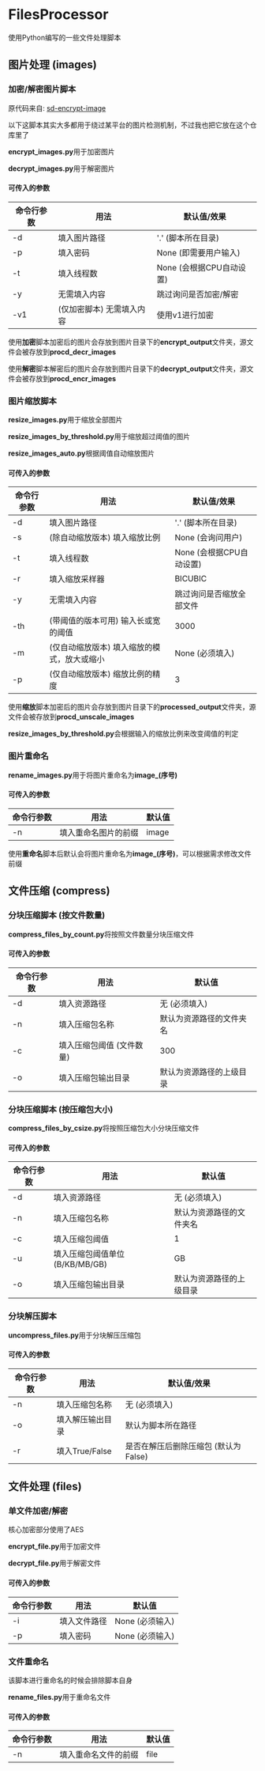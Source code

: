 # FilesProcessor
使用Python编写的一些文件处理脚本

## 图片处理 (images)

### 加密/解密图片脚本

原代码来自: [sd-encrypt-image](https://github.com/viyiviyi/sd-encrypt-image)

以下这脚本其实大多都用于绕过某平台的图片检测机制，不过我也把它放在这个仓库里了

**encrypt_images.py**用于加密图片

**decrypt_images.py**用于解密图片

#### 可传入的参数
|命令行参数|用法|默认值/效果|
|---|---|---|
|-d|填入图片路径|'.' (脚本所在目录)|
|-p|填入密码|None (即需要用户输入)|
|-t|填入线程数|None (会根据CPU自动设置)|
|-y|无需填入内容|跳过询问是否加密/解密|
|-v1|(仅加密脚本) 无需填入内容|使用v1进行加密|

使用**加密**脚本加密后的图片会存放到图片目录下的**encrypt_output**文件夹，源文件会被存放到**procd_decr_images**

使用**解密**脚本解密后的图片会存放到图片目录下的**decrypt_output**文件夹，源文件会被存放到**procd_encr_images**

### 图片缩放脚本

**resize_images.py**用于缩放全部图片

**resize_images_by_threshold.py**用于缩放超过阈值的图片

**resize_images_auto.py**根据阈值自动缩放图片

#### 可传入的参数
|命令行参数|用法|默认值/效果|
|---|---|---|
|-d|填入图片路径|'.' (脚本所在目录)|
|-s|(除自动缩放版本) 填入缩放比例|None (会询问用户)|
|-t|填入线程数|None (会根据CPU自动设置)|
|-r|填入缩放采样器|BICUBIC|
|-y|无需填入内容|跳过询问是否缩放全部文件|
|-th|(带阈值的版本可用) 输入长或宽的阈值|3000|
|-m|(仅自动缩放版本) 填入缩放的模式，放大或缩小|None (必须填入)|
|-p|(仅自动缩放版本) 缩放比例的精度|3|

使用**缩放**脚本加密后的图片会存放到图片目录下的**processed_output**文件夹，源文件会被存放到**procd_unscale_images**

**resize_images_by_threshold.py**会根据输入的缩放比例来改变阈值的判定

### 图片重命名

**rename_images.py**用于将图片重命名为**image_(序号)**

#### 可传入的参数
|命令行参数|用法|默认值|
|---|---|---|
|-n|填入重命名图片的前缀|image|

使用**重命名**脚本后默认会将图片重命名为**image_(序号)**，可以根据需求修改文件前缀

## 文件压缩 (compress)

### 分块压缩脚本 (按文件数量)

**compress_files_by_count.py**将按照文件数量分块压缩文件

#### 可传入的参数
|命令行参数|用法|默认值|
|---|---|---|
|-d|填入资源路径|无 (必须填入)|
|-n|填入压缩包名称|默认为资源路径的文件夹名|
|-c|填入压缩包阈值 (文件数量)|300|
|-o|填入压缩包输出目录|默认为资源路径的上级目录|

### 分块压缩脚本 (按压缩包大小)

**compress_files_by_csize.py**将按照压缩包大小分块压缩文件

#### 可传入的参数
|命令行参数|用法|默认值|
|---|---|---|
|-d|填入资源路径|无 (必须填入)|
|-n|填入压缩包名称|默认为资源路径的文件夹名|
|-c|填入压缩包阈值|1|
|-u|填入压缩包阈值单位 (B/KB/MB/GB)|GB|
|-o|填入压缩包输出目录|默认为资源路径的上级目录|

### 分块解压脚本

**uncompress_files.py**用于分块解压压缩包

#### 可传入的参数
|命令行参数|用法|默认值/效果|
|---|---|---|
|-n|填入压缩包名称|无 (必须填入)|
|-o|填入解压输出目录|默认为脚本所在路径|
|-r|填入True/False|是否在解压后删除压缩包 (默认为False)|

## 文件处理 (files)

### 单文件加密/解密

核心加密部分使用了AES

**encrypt_file.py**用于加密文件

**decrypt_file.py**用于解密文件

#### 可传入的参数
|命令行参数|用法|默认值|
|---|---|---|
|-i|填入文件路径|None (必须输入)|
|-p|填入密码|None (必须输入)|

### 文件重命名

该脚本进行重命名的时候会排除脚本自身

**rename_files.py**用于重命名文件

#### 可传入的参数
|命令行参数|用法|默认值|
|---|---|---|
|-n|填入重命名文件的前缀|file|

